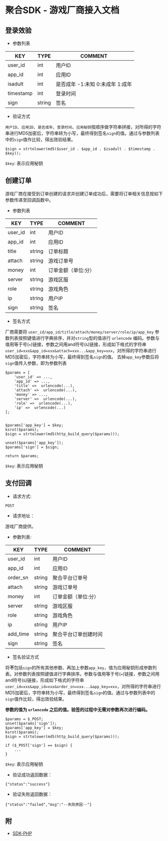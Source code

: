 # 聚合SDK - 游戏厂商接入文档

## 登录效验
- 参数列表

| KEY      | TYPE    | COMMENT |
| -------- | ------- | ------- |
| user_id | int     | 用户ID      |
| app_id   | int     | 应用ID     |
| isadult | int     | 是否成年 -1:未知 0:未成年 1:成年    |
| timestamp | int    | 登录时间    |
| sign | string   | 签名    |

- 验证方式

`用户ID`、`应用ID`、`是否成年`、`登录时间`、`应用秘钥`按顺序做字符串拼接，对所得的字符串进行MD5加密后，字符串转为小写，最终得到签名`sign`的值。通过与参数列表中的`sign`值作比较，得出效验结果。
```
$sign = strtolower(md5($user_id . $app_id . $isadult . $timestamp . $key));
```

`$key`: 表示应用秘钥

## 创建订单
游戏厂商在接受到订单创建的请求并创建订单成功后，需要将订单相关信息按如下参数传递至回调函数中。
- 参数列表

| KEY      | TYPE    | COMMENT |
| -------- | ------- | ------- |
| user_id | int     | 用户ID      |
| app_id   | int     | 应用ID     |
| title   | string     | 订单标题     |
| attach   | string     | 游戏订单号     |
| money   | int     | 订单金额（单位:分）     |
| server   | string     | 游戏区服     |
| role   | string     | 游戏角色     |
| ip   | string     | 用户IP     |
| sign   | string     | 签名     |

- 签名方式

厂商需要将 `user_id/app_id/title/attach/money/server/role/ip/app_key` 参数列表按照键值进行字典排序，并对`string`型的值进行 `urlencode` 编码。参数与值用等于号(`=`)链接，参数之间用and符号(`&`)链接，形成如下格式的字符串`user_id=xxx&app_id=xxx&attach=xxx...&app_key=xxx`，对所得的字符串进行MD5加密后，字符串转为小写，最终得到签名`sign`的值。
去掉`app_key`参数后将`sign`值传入参数，即为参数列表
```
$params = [
    'user_id' => ...,
    'app_id' => ...,
    'title' =>  urlencode(...),
    'attach' =>  urlencode(...),
    'money' => ...,
    'server' =>  urlencode(...),
    'role' =>  urlencode(...),
    'ip' =>  urlencode(...)
];


$params['app_key'] = $key;
ksrot($params);
$sign = strtolower(md5(http_build_query($params)));

unset($params['app_key']);
$params['sign'] = $sign;

return $params;
```

`$key`: 表示应用秘钥



## 支付回调
- 请求方式: 
```
POST
```
- 请求地址：

游戏厂商提供。

- 参数列表:

| KEY      | TYPE    | COMMENT |
| -------- | ------- | ------- |
| user_id | int     | 用户ID      |
| app_id   | int     | 应用ID     |
| order_sn   | string     | 聚合平台订单号     |
| attach   | string     | 游戏订单号     |
| money   | int     | 订单金额（单位:分）     |
| server   | string     | 游戏区服     |
| role   | string     | 游戏角色     |
| ip   | string     | 用户IP     |
| add_time   | string     | 聚合平台订单创建时间     |
| sign   | string     | 签名     |

- 签名验证方式

将**不**包括`sign`的所有其他参数、再加上参数`app_key`，值为应用秘钥形成参数列表。对参数列表按照键值进行字典排序。参数与值用等于号(`=`)链接，参数之间用and符号(`&`)链接，形成如下格式的字符串`user_id=xxx&app_id=xxx&order_sn=xxx...&app_key=xxx`，对所得的字符串进行MD5加密后，字符串转为小写，最终得到签名`sign`的值。通过与参数列表中的`sign`值作比较，得出效验结果。

**参数的值为 `urlencode` 之后的值。验签的过程中无需对参数再次进行编码。**
```
$params = $_POST;
unset($params['sign']);
$params['app_key'] = $key;
ksrot($params);
$sign = strtolower(md5(http_build_query($params)));

if ($_POST['sign'] == $sign) {
    ...
}
```

`$key`: 表示应用秘钥

- 验证成功返回数据：
```
{"status":"success"}
```

- 验证失败返回数据：
```
{"status":"failed","msg":"--失败原因--"}
```


## 附
- [SDK-PHP](./sdk-php/sdk.php)

